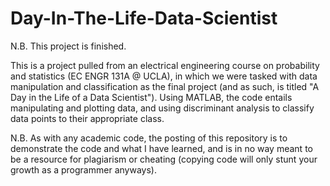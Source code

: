 # Day-In-The-Life-Data-Scientist
N.B. This project is finished.

This is a project pulled from an electrical engineering course on probability and statistics (EC ENGR 131A @ UCLA), in which we were tasked with data manipulation and classification as the final project (and as such, is titled "A Day in the Life of a Data Scientist"). Using MATLAB, the code entails manipulating and plotting data, and using discriminant analysis to classify data points to their appropriate class. 

N.B. As with any academic code, the posting of this repository is to demonstrate the code and what I have learned, and is in no way meant to be a resource for plagiarism or cheating (copying code will only stunt your growth as a programmer anyways).
